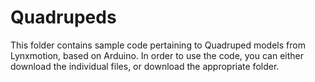 Quadrupeds
==========

This folder contains sample code pertaining to Quadruped models from Lynxmotion, based on Arduino.
In order to use the code, you can either download the individual files, or download the appropriate folder.
